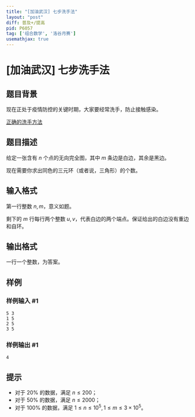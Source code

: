 ```yaml
---
title: "[加油武汉] 七步洗手法"
layout: "post"
diff: 普及+/提高
pid: P6057
tag: ['组合数学', '洛谷月赛']
usemathjax: true
---
```


# [加油武汉] 七步洗手法
## 题目背景

现在正处于疫情防控的关键时期，大家要经常洗手，防止接触感染。

[正确的洗手方法](https://dxy.com/column/4473)
## 题目描述

给定一张含有 $n$ 个点的无向完全图，其中 $m$ 条边是白边，其余是黑边。

现在需要你求出同色的三元环（或者说，三角形）的个数。
## 输入格式

第一行整数 $n,m$，意义如题。

剩下的 $m$ 行每行两个整数 $u,v$，代表白边的两个端点。保证给出的白边没有重边和自环。
## 输出格式

一行一个整数，为答案。
## 样例

### 样例输入 #1
```
5 3
1 5
2 5
3 5
```
### 样例输出 #1
```
4
```
## 提示

 - 对于 $20\%$ 的数据，满足 $n \leq 200$；
 - 对于 $50\%$ 的数据，满足 $n \leq 2000$；
 - 对于 $100\%$ 的数据，满足 $1 \leq n \leq 10^5,1 \leq m \leq 3\times 10^5$。
